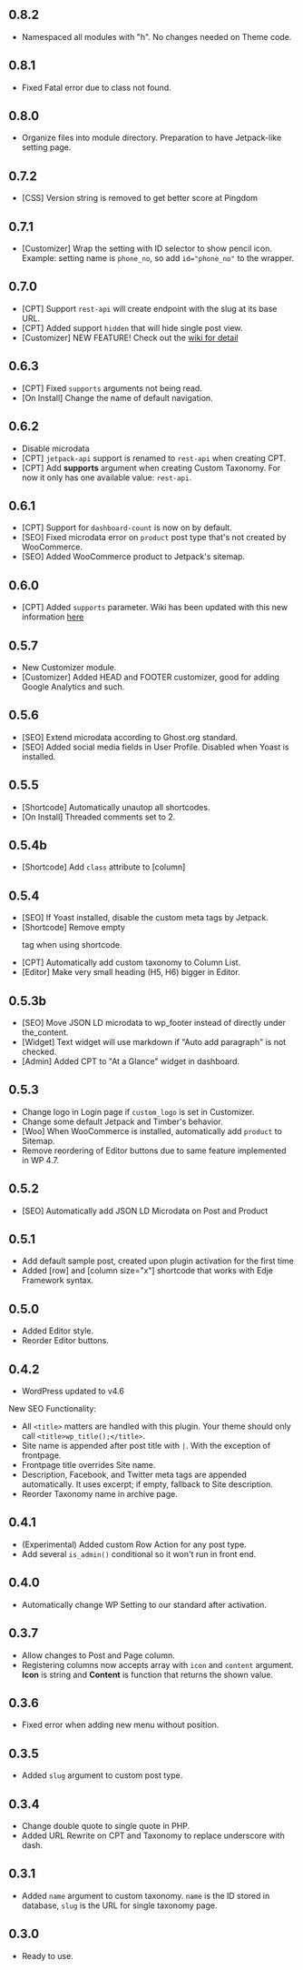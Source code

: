 ## 0.8.2

- Namespaced all modules with "h". No changes needed on Theme code.

## 0.8.1

- Fixed Fatal error due to class not found.

## 0.8.0

- Organize files into module directory. Preparation to have Jetpack-like setting page.

## 0.7.2

- [CSS] Version string is removed to get better score at Pingdom


## 0.7.1

- [Customizer] Wrap the setting with ID selector to show pencil icon. Example: setting name is `phone_no`, so add `id="phone_no"` to the wrapper.

## 0.7.0

- [CPT] Support `rest-api` will create endpoint with the slug at its base URL.
- [CPT] Added support `hidden` that will hide single post view.
- [Customizer] NEW FEATURE! Check out the [wiki for detail](https://github.com/hrsetyono/wp-edje/wiki/Customizer)

## 0.6.3

- [CPT] Fixed `supports` arguments not being read.
- [On Install] Change the name of default navigation.

## 0.6.2

- Disable microdata
- [CPT] `jetpack-api` support is renamed to `rest-api` when creating CPT.
- [CPT] Add **supports** argument when creating Custom Taxonomy. For now it only has one available value: `rest-api`.

## 0.6.1

- [CPT] Support for `dashboard-count` is now on by default.
- [SEO] Fixed microdata error on `product` post type that's not created by WooCommerce.
- [SEO] Added WooCommerce product to Jetpack's sitemap.

## 0.6.0

- [CPT] Added `supports` parameter. Wiki has been updated with this new information [here](https://github.com/hrsetyono/edje-wp/wiki/Custom-Post-Type)

## 0.5.7

- New Customizer module.
- [Customizer] Added HEAD and FOOTER customizer, good for adding Google Analytics and such.

## 0.5.6

- [SEO] Extend microdata according to Ghost.org standard.
- [SEO] Added social media fields in User Profile. Disabled when Yoast is installed.

## 0.5.5

- [Shortcode] Automatically unautop all shortcodes.
- [On Install] Threaded comments set to 2.

## 0.5.4b

- [Shortcode] Add `class` attribute to [column]

## 0.5.4

- [SEO] If Yoast installed, disable the custom meta tags by Jetpack.
- [Shortcode] Remove empty <p> tag when using shortcode.
- [CPT] Automatically add custom taxonomy to Column List.
- [Editor] Make very small heading (H5, H6) bigger in Editor.

## 0.5.3b

- [SEO] Move JSON LD microdata to wp_footer instead of directly under the_content.
- [Widget] Text widget will use markdown if "Auto add paragraph" is not checked.
- [Admin] Added CPT to "At a Glance" widget in dashboard.

## 0.5.3

- Change logo in Login page if `custom_logo` is set in Customizer.
- Change some default Jetpack and Timber's behavior.
- [Woo] When WooCommerce is installed, automatically add `product` to Sitemap.
- Remove reordering of Editor buttons due to same feature implemented in WP 4.7.

## 0.5.2

- [SEO] Automatically add JSON LD Microdata on Post and Product

## 0.5.1

- Add default sample post, created upon plugin activation for the first time
- Added [row] and [column size="x"] shortcode that works with Edje Framework syntax.

## 0.5.0

- Added Editor style.
- Reorder Editor buttons.

## 0.4.2

- WordPress updated to v4.6

New SEO Functionality:

- All `<title>` matters are handled with this plugin. Your theme should only call `<title>wp_title();</title>`.
- Site name is appended after post title with `|`. With the exception of frontpage.
- Frontpage title overrides Site name.
- Description, Facebook, and Twitter meta tags are appended automatically. It uses excerpt; if empty, fallback to Site description.
- Reorder Taxonomy name in archive page.

## 0.4.1

- (Experimental) Added custom Row Action for any post type.
- Add several `is_admin()` conditional so it won't run in front end.

## 0.4.0

- Automatically change WP Setting to our standard after activation.

## 0.3.7

- Allow changes to Post and Page column.
- Registering columns now accepts array with `icon` and `content` argument. **Icon** is string and **Content** is function that returns the shown value.

## 0.3.6

- Fixed error when adding new menu without position.

## 0.3.5

- Added `slug` argument to custom post type.

## 0.3.4

- Change double quote to single quote in PHP.
- Added URL Rewrite on CPT and Taxonomy to replace underscore with dash.

## 0.3.1

- Added `name` argument to custom taxonomy. `name` is the ID stored in database, `slug` is the URL for single taxonomy page.

## 0.3.0

- Ready to use.
